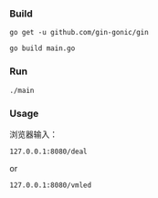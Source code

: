 ### Build

`go get -u github.com/gin-gonic/gin`

`go build main.go`



### Run

`./main`



### Usage

浏览器输入：

`127.0.0.1:8080/deal`

or

`127.0.0.1:8080/vmled`

